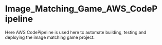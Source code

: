 # Image_Matching_Game_AWS_CodePipeline
Here AWS CodePipeline is used here to automate building, testing and deploying the image matching game project.
